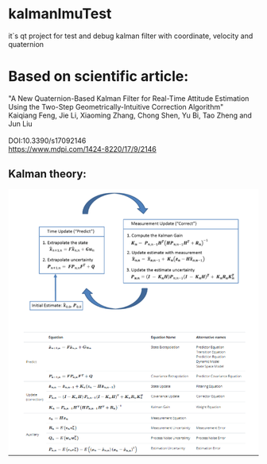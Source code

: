 # kalmanImuTest
it`s qt project for test and debug kalman filter with coordinate, velocity and quaternion

# Based on scientific article: 
"A New Quaternion-Based Kalman Filter for Real-Time Attitude Estimation Using the Two-Step
Geometrically-Intuitive Correction Algorithm"
<br>
Kaiqiang Feng, Jie Li, Xiaoming Zhang, Chong Shen, Yu Bi, Tao Zheng and Jun Liu
<br>
<br>
DOI:10.3390/s17092146
<br>
https://www.mdpi.com/1424-8220/17/9/2146

## Kalman theory:
<p align="center">
  <img src="kalman_filter/Capture.PNG" width="850" title="hover text">
</p>
